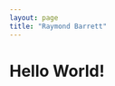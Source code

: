 ```yaml
---
layout: page
title: "Raymond Barrett"
---
```

<html>
  <head>
    <meta charset="utf-8">
    <title>page.title</title>
  </head>
  <body>
     <h1>Hello World!</h1>
  </body>
 </html>

